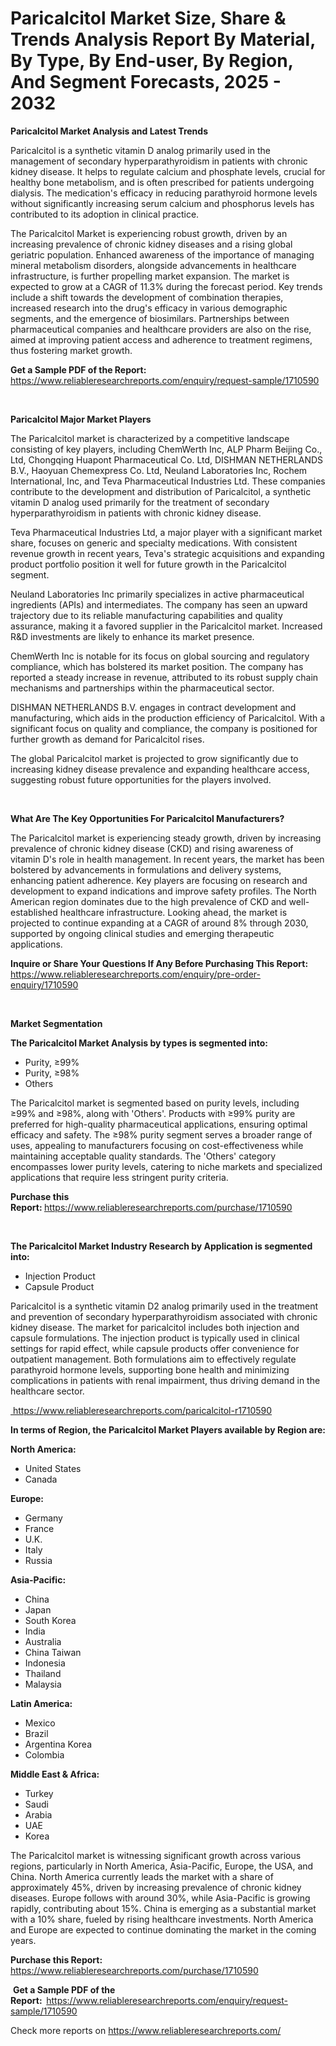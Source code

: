 <p><h1>Paricalcitol Market Size, Share & Trends Analysis Report By Material, By Type, By End-user, By Region, And Segment Forecasts, 2025 - 2032</h1></p><p><strong>Paricalcitol Market Analysis and Latest Trends</strong></p>
<p><p>Paricalcitol is a synthetic vitamin D analog primarily used in the management of secondary hyperparathyroidism in patients with chronic kidney disease. It helps to regulate calcium and phosphate levels, crucial for healthy bone metabolism, and is often prescribed for patients undergoing dialysis. The medication's efficacy in reducing parathyroid hormone levels without significantly increasing serum calcium and phosphorus levels has contributed to its adoption in clinical practice.</p><p>The Paricalcitol Market is experiencing robust growth, driven by an increasing prevalence of chronic kidney diseases and a rising global geriatric population. Enhanced awareness of the importance of managing mineral metabolism disorders, alongside advancements in healthcare infrastructure, is further propelling market expansion. The market is expected to grow at a CAGR of 11.3% during the forecast period. Key trends include a shift towards the development of combination therapies, increased research into the drug's efficacy in various demographic segments, and the emergence of biosimilars. Partnerships between pharmaceutical companies and healthcare providers are also on the rise, aimed at improving patient access and adherence to treatment regimens, thus fostering market growth.</p></p>
<p><strong>Get a Sample PDF of the Report:&nbsp;</strong> <a href="https://www.reliableresearchreports.com/enquiry/request-sample/1710590?utm_campaign=2251&utm_medium=2&utm_source=Github&utm_content=ia&utm_term=08032025&utm_id=paricalcitol">https://www.reliableresearchreports.com/enquiry/request-sample/1710590</a></p>
<p>&nbsp;</p>
<p><strong>Paricalcitol Major Market Players</strong></p>
<p><p>The Paricalcitol market is characterized by a competitive landscape consisting of key players, including ChemWerth Inc, ALP Pharm Beijing Co., Ltd, Chongqing Huapont Pharmaceutical Co. Ltd, DISHMAN NETHERLANDS B.V., Haoyuan Chemexpress Co. Ltd, Neuland Laboratories Inc, Rochem International, Inc, and Teva Pharmaceutical Industries Ltd. These companies contribute to the development and distribution of Paricalcitol, a synthetic vitamin D analog used primarily for the treatment of secondary hyperparathyroidism in patients with chronic kidney disease.</p><p>Teva Pharmaceutical Industries Ltd, a major player with a significant market share, focuses on generic and specialty medications. With consistent revenue growth in recent years, Teva's strategic acquisitions and expanding product portfolio position it well for future growth in the Paricalcitol segment.</p><p>Neuland Laboratories Inc primarily specializes in active pharmaceutical ingredients (APIs) and intermediates. The company has seen an upward trajectory due to its reliable manufacturing capabilities and quality assurance, making it a favored supplier in the Paricalcitol market. Increased R&D investments are likely to enhance its market presence.</p><p>ChemWerth Inc is notable for its focus on global sourcing and regulatory compliance, which has bolstered its market position. The company has reported a steady increase in revenue, attributed to its robust supply chain mechanisms and partnerships within the pharmaceutical sector.</p><p>DISHMAN NETHERLANDS B.V. engages in contract development and manufacturing, which aids in the production efficiency of Paricalcitol. With a significant focus on quality and compliance, the company is positioned for further growth as demand for Paricalcitol rises.</p><p>The global Paricalcitol market is projected to grow significantly due to increasing kidney disease prevalence and expanding healthcare access, suggesting robust future opportunities for the players involved.</p></p>
<p>&nbsp;</p>
<p><strong>What Are The Key Opportunities For Paricalcitol Manufacturers?</strong></p>
<p><p>The Paricalcitol market is experiencing steady growth, driven by increasing prevalence of chronic kidney disease (CKD) and rising awareness of vitamin D's role in health management. In recent years, the market has been bolstered by advancements in formulations and delivery systems, enhancing patient adherence. Key players are focusing on research and development to expand indications and improve safety profiles. The North American region dominates due to the high prevalence of CKD and well-established healthcare infrastructure. Looking ahead, the market is projected to continue expanding at a CAGR of around 8% through 2030, supported by ongoing clinical studies and emerging therapeutic applications.</p></p>
<p><strong>Inquire or Share Your Questions If Any Before Purchasing This Report:</strong> <a href="https://www.reliableresearchreports.com/enquiry/pre-order-enquiry/1710590?utm_campaign=2251&utm_medium=2&utm_source=Github&utm_content=ia&utm_term=08032025&utm_id=paricalcitol">https://www.reliableresearchreports.com/enquiry/pre-order-enquiry/1710590</a></p>
<p>&nbsp;</p>
<p><strong>Market Segmentation</strong></p>
<p><strong>The Paricalcitol Market Analysis by types is segmented into:</strong></p>
<p><ul><li>Purity, ≥99%</li><li>Purity, ≥98%</li><li>Others</li></ul></p>
<p><p>The Paricalcitol market is segmented based on purity levels, including ≥99% and ≥98%, along with 'Others'. Products with ≥99% purity are preferred for high-quality pharmaceutical applications, ensuring optimal efficacy and safety. The ≥98% purity segment serves a broader range of uses, appealing to manufacturers focusing on cost-effectiveness while maintaining acceptable quality standards. The 'Others' category encompasses lower purity levels, catering to niche markets and specialized applications that require less stringent purity criteria.</p></p>
<p><strong>Purchase this Report:&nbsp;</strong><a href="https://www.reliableresearchreports.com/purchase/1710590?utm_campaign=2251&utm_medium=2&utm_source=Github&utm_content=ia&utm_term=08032025&utm_id=paricalcitol">https://www.reliableresearchreports.com/purchase/1710590</a></p>
<p>&nbsp;</p>
<p><strong>The Paricalcitol Market Industry Research by Application is segmented into:</strong></p>
<p><ul><li>Injection Product</li><li>Capsule Product</li></ul></p>
<p><p>Paricalcitol is a synthetic vitamin D2 analog primarily used in the treatment and prevention of secondary hyperparathyroidism associated with chronic kidney disease. The market for paricalcitol includes both injection and capsule formulations. The injection product is typically used in clinical settings for rapid effect, while capsule products offer convenience for outpatient management. Both formulations aim to effectively regulate parathyroid hormone levels, supporting bone health and minimizing complications in patients with renal impairment, thus driving demand in the healthcare sector.</p></p>
<p><a href="https://www.reliableresearchreports.com/paricalcitol-r1710590?utm_campaign=2251&utm_medium=2&utm_source=Github&utm_content=ia&utm_term=08032025&utm_id=paricalcitol">&nbsp;https://www.reliableresearchreports.com/paricalcitol-r1710590</a></p>
<p><strong>In terms of Region, the Paricalcitol Market Players available by Region are:</strong></p>
<p>
    <p> <strong> North America: </strong>
        <ul>
            <li>United States</li>
            <li>Canada</li>
        </ul>
        </p> 
    <p> <strong> Europe: </strong>
        <ul>
            <li>Germany</li>
            <li>France</li>
            <li>U.K.</li>
            <li>Italy</li>
            <li>Russia</li>
        </ul>
        </p> 
    <p> <strong> Asia-Pacific: </strong>
        <ul>
            <li>China</li>
            <li>Japan</li>
            <li>South Korea</li>
            <li>India</li>
            <li>Australia</li>
            <li>China Taiwan</li>
            <li>Indonesia</li>
            <li>Thailand</li>
            <li>Malaysia</li>
        </ul>
        </p> 
    <p> <strong> Latin America: </strong>
        <ul>
            <li>Mexico</li>
            <li>Brazil</li>
            <li>Argentina Korea</li>
            <li>Colombia</li>
        </ul>
        </p> 
    <p> <strong> Middle East & Africa: </strong>
        <ul>
            <li>Turkey</li>
            <li>Saudi</li>
            <li>Arabia</li>
            <li>UAE</li>
            <li>Korea</li>
        </ul>
    </p>
    </p>
<p><p>The Paricalcitol market is witnessing significant growth across various regions, particularly in North America, Asia-Pacific, Europe, the USA, and China. North America currently leads the market with a share of approximately 45%, driven by increasing prevalence of chronic kidney diseases. Europe follows with around 30%, while Asia-Pacific is growing rapidly, contributing about 15%. China is emerging as a substantial market with a 10% share, fueled by rising healthcare investments. North America and Europe are expected to continue dominating the market in the coming years.</p></p>
<p><strong>Purchase this Report: </strong><a href="https://www.reliableresearchreports.com/purchase/1710590?utm_campaign=2251&utm_medium=2&utm_source=Github&utm_content=ia&utm_term=08032025&utm_id=paricalcitol">https://www.reliableresearchreports.com/purchase/1710590</a></p>
<p>&nbsp;<strong>Get a Sample PDF of the Report:&nbsp;&nbsp;</strong><a href="https://www.reliableresearchreports.com/enquiry/request-sample/1710590?utm_campaign=2251&utm_medium=2&utm_source=Github&utm_content=ia&utm_term=08032025&utm_id=paricalcitol">https://www.reliableresearchreports.com/enquiry/request-sample/1710590</a></p>
<p><strong></strong></p>
<p>Check more reports on <a href="https://www.reliableresearchreports.com/?utm_campaign=2251&utm_medium=2&utm_source=Github&utm_content=ia&utm_term=08032025&utm_id=paricalcitol">https://www.reliableresearchreports.com/</a></p>
